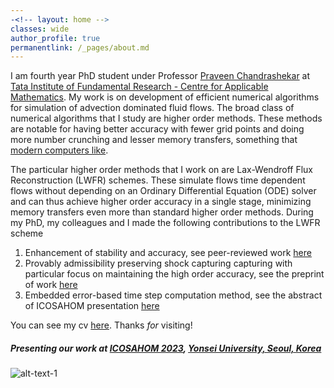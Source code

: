 ```yaml
---
-<!-- layout: home -->
classes: wide
author_profile: true
permanentlink: /_pages/about.md
---
```

I am fourth year PhD student under Professor [Praveen Chandrashekar](cpraveen.github.io) at [Tata Institute of Fundamental Research - Centre for Applicable Mathematics](math.tifrbng.res.in). My work is on development of efficient numerical algorithms for simulation of advection dominated fluid flows. The broad class of numerical algorithms that I study are higher order methods. These methods are notable for having better accuracy with fewer grid points and doing more number crunching and lesser memory transfers, something that [modern computers like](https://www.sciencedirect.com/science/article/pii/S0010465514002549).

The particular higher order methods that I work on are Lax-Wendroff Flux Reconstruction (LWFR) schemes. These simulate flows time dependent flows without depending on an Ordinary Differential Equation (ODE) solver and can thus achieve higher order accuracy in a single stage, minimizing memory transfers even more than standard higher order methods. During my PhD, my colleagues and I made the following contributions to the LWFR scheme
1. Enhancement of stability and accuracy, see peer-reviewed work [here](https://www.sciencedirect.com/science/article/pii/S0021999122004855)
2. Provably admissibility preserving shock capturing capturing with particular focus on maintaining the high order accuracy, see the preprint of work [here](https://arxiv.org/abs/2305.10781)
3. Embedded error-based time step computation method, see the abstract of ICOSAHOM presentation [here](https://sigongji.icosahom2023.org/wp/SessionPaperList.asp?code=2C3)

You can see my cv [here](cv.pdf). Thanks *for* visiting!
##### Presenting our work at [ICOSAHOM 2023](https://icosahom2023.org/), [Yonsei University, Seoul, Korea](https://www.yonsei.ac.kr/en_sc/index.jsp)
![alt-text-1](assets/icosahom.png)

